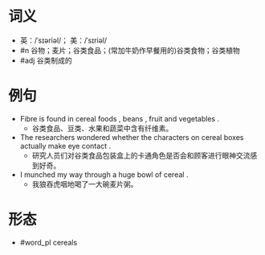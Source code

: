 # 词义
- 英：/ˈsɪəriəl/； 美：/ˈsɪriəl/
- #n 谷物；麦片；谷类食品；(常加牛奶作早餐用的)谷类食物；谷类植物
- #adj 谷类制成的
# 例句
- Fibre is found in cereal foods , beans , fruit and vegetables .
	- 谷类食品、豆类、水果和蔬菜中含有纤维素。
- The researchers wondered whether the characters on cereal boxes actually make eye contact .
	- 研究人员们对谷类食品包装盒上的卡通角色是否会和顾客进行眼神交流感到好奇。
- I munched my way through a huge bowl of cereal .
	- 我狼吞虎咽地喝了一大碗麦片粥。
# 形态
- #word_pl cereals
